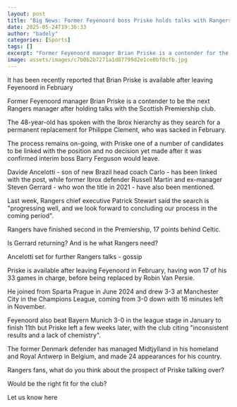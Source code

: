 ```yaml
---
layout: post
title: "Big News: Former Feyenoord boss Priske holds talks with Rangers"
date: 2025-05-24T19:36:33
author: "badely"
categories: [Sports]
tags: []
excerpt: "Former Feyenoord manager Brian Priske is a contender for the Rangers job after holding talks with the club."
image: assets/images/c7b0b2b7271a1d87799d2e1ce0bf0cfb.jpg
---
```


It has been recently reported that Brian Priske is available after leaving Feyenoord in February 

Former Feyenoord manager Brian Priske is a contender to be the next Rangers manager after holding talks with the Scottish Premiership club.

The 48-year-old has spoken with the Ibrox hierarchy as they search for a permanent replacement for Philippe Clement, who was sacked in February. 

The process remains on-going, with Priske one of a number of candidates to be linked with the position and no decision yet made after it was confirmed interim boss Barry Ferguson would leave. 

Davide Ancelotti - son of new Brazil head coach Carlo - has been linked with the post, while former Ibrox defender Russell Martin and ex-manager Steven Gerrard - who won the title in 2021 - have also been mentioned. 

Last week, Rangers chief executive Patrick Stewart said the search is "progressing well, and we look forward to concluding our process in the coming period". 

Rangers have finished second in the Premiership, 17 points behind Celtic. 

Is Gerrard returning? And is he what Rangers need?

Ancelotti set for further Rangers talks - gossip

Priske is available after leaving Feyenoord in February, having won 17 of his 33 games in charge, before being replaced by Robin Van Persie. 

He joined from Sparta Prague in June 2024 and drew 3-3 at Manchester City in the Champions League, coming from 3-0 down with 16 minutes left in November. 

Feyenoord also beat Bayern Munich 3-0 in the league stage in January to finish 11th but Priske left a few weeks later, with the club citing "inconsistent results and a lack of chemistry".

The former Denmark defender has managed Midtjylland in his homeland and Royal Antwerp in Belgium, and made 24 appearances for his country. 

Rangers fans, what do you think about the prospect of Priske talking over?

Would be the right fit for the club?

Let us know here

